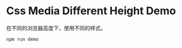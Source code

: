 Css Media Different Height Demo
===============================

在不同的浏览器高度下，使用不同的样式。

```
npm run demo
```
